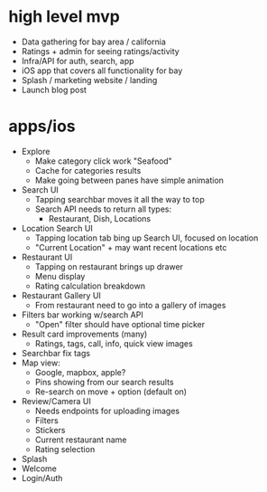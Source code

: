 # high level mvp

- Data gathering for bay area / california
- Ratings + admin for seeing ratings/activity
- Infra/API for auth, search, app
- iOS app that covers all functionality for bay
- Splash / marketing website / landing
- Launch blog post

# apps/ios

- Explore
  - Make category click work "Seafood"
  - Cache for categories results
  - Make going between panes have simple animation
- Search UI
  - Tapping searchbar moves it all the way to top
  - Search API needs to return all types:
    - Restaurant, Dish, Locations
- Location Search UI
  - Tapping location tab bing up Search UI, focused on location
  - "Current Location" + may want recent locations etc
- Restaurant UI
  - Tapping on restaurant brings up drawer
  - Menu display
  - Rating calculation breakdown
- Restaurant Gallery UI
  - From restaurant need to go into a gallery of images
- Filters bar working w/search API
  - "Open" filter should have optional time picker
- Result card improvements (many)
  - Ratings, tags, call, info, quick view images
- Searchbar fix tags
- Map view:
  - Google, mapbox, apple?
  - Pins showing from our search results
  - Re-search on move + option (default on)
- Review/Camera UI
  - Needs endpoints for uploading images
  - Filters
  - Stickers
  - Current restaurant name
  - Rating selection
- Splash
- Welcome
- Login/Auth
